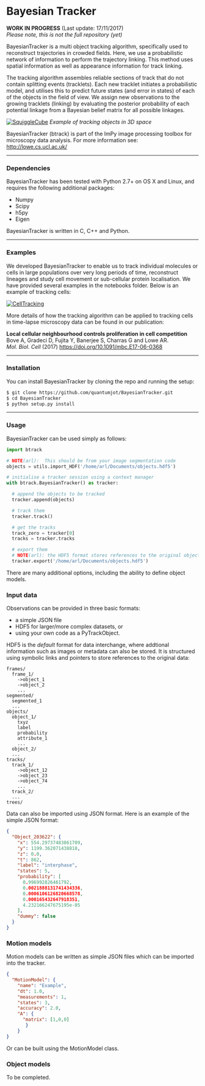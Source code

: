 # Bayesian Tracker

**WORK IN PROGRESS** (Last update: 17/11/2017)  
*Please note, this is not the full repository (yet)*


BayesianTracker is a multi object tracking algorithm, specifically used to
reconstruct trajectories in crowded fields. Here, we use a probabilistic network
of information to perform the trajectory linking. This method uses spatial
information as well as appearance information for track linking.

The tracking algorithm assembles reliable sections of track that do not
contain splitting events (tracklets). Each new tracklet initiates a
probabilistic model, and utilises this to predict future states (and error in
states) of each of the objects in the field of view.  We assign new observations
to the growing tracklets (linking) by evaluating the posterior probability of
each potential linkage from a Bayesian belief matrix for all possible linkages.

[![SquiggleCube](http://lowe.cs.ucl.ac.uk/images/tracks.png)]()
*Example of tracking objects in 3D space*

BayesianTracker (btrack) is part of the ImPy image processing toolbox for
microscopy data analysis. For more information see: http://lowe.cs.ucl.ac.uk/

---

### Dependencies

BayesianTracker has been tested with Python 2.7+ on OS X and Linux, and requires
the following additional packages:

+ Numpy
+ Scipy
+ h5py
+ Eigen

BayesianTracker is written in C, C++ and Python.

---

### Examples

We developed BayesianTracker to enable us to track individual molecules or
cells in large populations over very long periods of time, reconstruct lineages
and study cell movement or sub-cellular protein localisation. We have provided
several examples in the notebooks folder.  Below is an example of tracking
cells:

[![CellTracking](http://lowe.cs.ucl.ac.uk/images/youtube.png)](https://youtu.be/dsjUnRwu33k)

More details of how the tracking algorithm can be applied to tracking cells in
time-lapse microscopy data can be found in our publication:

**Local cellular neighbourhood controls proliferation in cell competition**  
Bove A, Gradeci D, Fujita Y, Banerjee S, Charras G and Lowe AR.  
*Mol. Biol. Cell* (2017) <https://doi.org/10.1091/mbc.E17-06-0368>

---

### Installation

You can install BayesianTracker by cloning the repo and running the setup:
```sh
$ git clone https://github.com/quantumjot/BayesianTracker.git
$ cd BayesianTracker
$ python setup.py install
```

---

### Usage

BayesianTracker can be used simply as follows:

```python
import btrack

# NOTE(arl):  This should be from your image segmentation code
objects = utils.import_HDF('/home/arl/Documents/objects.hdf5')

# initialise a tracker session using a context manager
with btrack.BayesianTracker() as tracker:

  # append the objects to be tracked
  tracker.append(objects)

  # track them
  tracker.track()

  # get the tracks
  track_zero = tracker[0]
  tracks = tracker.tracks

  # export them
  # NOTE(arl): the HDF5 format stores references to the original objects
  tracker.export('/home/arl/Documents/objects.hdf5')
```

There are many additional options, including the ability to define object models.

### Input data
Observations can be provided in three basic formats:
+ a simple JSON file
+ HDF5 for larger/more complex datasets, or
+ using your own code as a PyTrackObject.

HDF5 is the *default* format for data interchange, where addtional information
such as images or metadata can also be stored.  It is structured using symbolic
links and pointers to store references to the original data:

```HDF5
frames/
  frame_1/
    ->object_1
    ->object_2
    ...
segmented/
  segmented_1
  ...
objects/
  object_1/
    txyz
    label
    probability
    attribute_1
    ...
  object_2/
  ...
tracks/
  track_1/
    ->object_12
    ->object_23
    ->object_74
    ...
  track_2/
  ...
trees/
```

Data can also be imported using JSON format. Here is an example of the simple JSON format:
```json
{
  "Object_203622": {
    "x": 554.29737483861709,
    "y": 1199.362071438818,
    "z": 0.0,
    "t": 862,
    "label": "interphase",
    "states": 5,
    "probability": [
      0.996992826461792,
      0.0021888131741434336,
      0.0006106126820668578,
      0.000165432647918351,
      4.232166247675195e-05
    ],
    "dummy": false
  }
}
```

### Motion models
Motion models can be written as simple JSON files which can be imported into the tracker.

```json
{
  "MotionModel": {
    "name": "Example",
    "dt": 1.0,
    "measurements": 1,
    "states": 3,
    "accuracy": 2.0,
    "A": {
      "matrix": [1,0,0]
       }
    }
}
```

Or can be built using the MotionModel class.



### Object models
To be completed.

